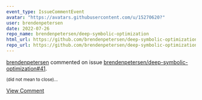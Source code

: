 ```yaml
---
event_type: IssueCommentEvent
avatar: "https://avatars.githubusercontent.com/u/15270620?"
user: brendenpetersen
date: 2022-07-26
repo_name: brendenpetersen/deep-symbolic-optimization
html_url: https://github.com/brendenpetersen/deep-symbolic-optimization/issues/41
repo_url: https://github.com/brendenpetersen/deep-symbolic-optimization
---
```


<a href='https://github.com/brendenpetersen' target='_blank'>brendenpetersen</a> commented on issue <a href='https://github.com/brendenpetersen/deep-symbolic-optimization/issues/41' target='_blank'>brendenpetersen/deep-symbolic-optimization#41</a>.

<small>(did not mean to close)...</small>

<a href='https://github.com/brendenpetersen/deep-symbolic-optimization/issues/41' target='_blank'>View Comment</a>